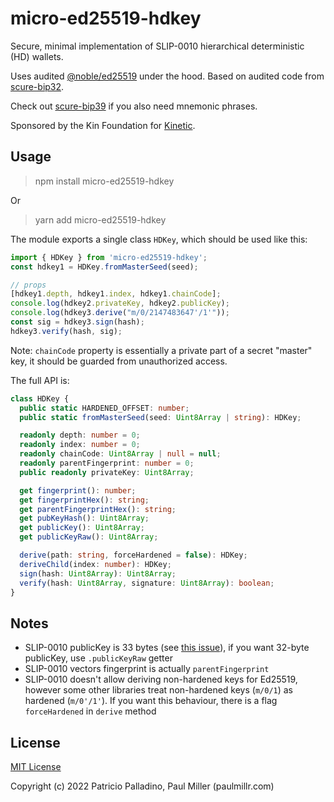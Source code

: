 # micro-ed25519-hdkey

Secure, minimal implementation of SLIP-0010 hierarchical deterministic (HD) wallets.

Uses audited [@noble/ed25519](https://github.com/paulmillr/noble-ed25519) under the hood. Based on audited code from [scure-bip32](https://github.com/paulmillr/scure-bip32).

Check out [scure-bip39](https://github.com/paulmillr/scure-bip39) if you also need mnemonic phrases.

Sponsored by the Kin Foundation for [Kinetic](https://github.com/kin-labs/kinetic).

## Usage

> npm install micro-ed25519-hdkey

Or

> yarn add micro-ed25519-hdkey

The module exports a single class `HDKey`, which should be used like this:

```ts
import { HDKey } from 'micro-ed25519-hdkey';
const hdkey1 = HDKey.fromMasterSeed(seed);

// props
[hdkey1.depth, hdkey1.index, hdkey1.chainCode];
console.log(hdkey2.privateKey, hdkey2.publicKey);
console.log(hdkey3.derive("m/0/2147483647'/1'"));
const sig = hdkey3.sign(hash);
hdkey3.verify(hash, sig);
```

Note: `chainCode` property is essentially a private part
of a secret "master" key, it should be guarded from unauthorized access.

The full API is:

```ts
class HDKey {
  public static HARDENED_OFFSET: number;
  public static fromMasterSeed(seed: Uint8Array | string): HDKey;

  readonly depth: number = 0;
  readonly index: number = 0;
  readonly chainCode: Uint8Array | null = null;
  readonly parentFingerprint: number = 0;
  public readonly privateKey: Uint8Array;

  get fingerprint(): number;
  get fingerprintHex(): string;
  get parentFingerprintHex(): string;
  get pubKeyHash(): Uint8Array;
  get publicKey(): Uint8Array;
  get publicKeyRaw(): Uint8Array;

  derive(path: string, forceHardened = false): HDKey;
  deriveChild(index: number): HDKey;
  sign(hash: Uint8Array): Uint8Array;
  verify(hash: Uint8Array, signature: Uint8Array): boolean;
}
```

## Notes

- SLIP-0010 publicKey is 33 bytes (see [this issue](https://github.com/satoshilabs/slips/issues/1251)), if you want 32-byte publicKey, use `.publicKeyRaw` getter
- SLIP-0010 vectors fingerprint is actually `parentFingerprint`
- SLIP-0010 doesn't allow deriving non-hardened keys for Ed25519, however some other libraries treat non-hardened keys (`m/0/1`) as hardened (`m/0'/1'`). If you want this behaviour, there is a flag `forceHardened` in `derive` method

## License

[MIT License](./LICENSE)

Copyright (c) 2022 Patricio Palladino, Paul Miller (paulmillr.com)
